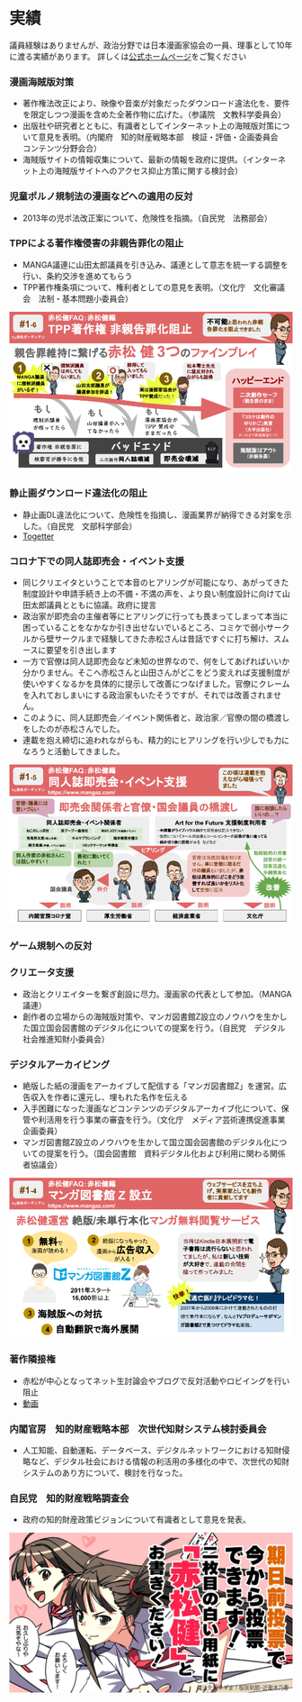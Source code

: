 # 実績

議員経験はありませんが、政治分野では日本漫画家協会の一員、理事として10年に渡る実績があります。
詳しくは[公式ホームページ](https://kenakamatsu.jp/more-support)をご覧ください

### 漫画海賊版対策
- 著作権法改正により、映像や音楽が対象だったダウンロード違法化を、要件を限定しつつ漫画を含めた全著作物に広げた。（参議院　文教科学委員会）
- 出版社や研究者とともに、有識者としてインターネット上の海賊版対策について意見を表明。（内閣府　知的財産戦略本部　検証・評価・企画委員会　コンテンツ分野会合）
- 海賊版サイトの情報収集について、最新の情報を政府に提供。（インターネット上の海賊版サイトへのアクセス抑止方策に関する検討会）

### 児童ポルノ規制法の漫画などへの適用の反対
- 2013年の児ポ法改正案について、危険性を指摘。（自民党　法務部会）

### TPPによる著作権侵害の非親告罪化の阻止
- MANGA議連に山田太郎議員を引き込み、議連として意志を統一する調整を行い、条約交渉を進めてもらう
- TPP著作権条項について、権利者としての意見を表明。（文化庁　文化審議会　法制・基本問題小委員会）

![TPP著作権非親告罪化 阻止](/assets/infographics/about_06.png)


### 静止画ダウンロード違法化の阻止
- 静止画DL違法化について、危険性を指摘し、漫画業界が納得できる対案を示した。（自民党　文部科学部会）
- [Togetter](https://togetter.com/li/1883338)

### コロナ下での同人誌即売会・イベント支援
- 同じクリエイタということで本音のヒアリングが可能になり、あがってきた制度設計や申請手続き上の不備・不満の声を、より良い制度設計に向けて山田太郎議員とともに協議。政府に提言
- 政治家が即売会の主催者等にヒアリングに行っても畏まってしまって本当に困っていることをなかなか引き出せないでいるところ、コミケで弱小サークルから壁サークルまで経験してきた赤松さんは昔話ですぐに打ち解け、スムースに要望を引き出します
- 一方で官僚は同人誌即売会など未知の世界なので、何をしてあげればいいか分かりません。そこへ赤松さんと山田さんがどこをどう変えれば支援制度が使いやすくなるかを具体的に提示して改善につなげました。官僚にクレームを入れておしまいにする政治家もいたそうですが、それでは改善されません。
- このように、同人誌即売会／イベント関係者と、政治家／官僚の間の橋渡しをしたのが赤松さんでした。
- 連載を抱え締切に追われながらも、精力的にヒアリングを行い少しでも力になろうと活動してきました。

![同人誌即売会・イベント支援](/assets/infographics/about_05.png)

### ゲーム規制への反対

### クリエータ支援
- 政治とクリエイターを繋ぎ創設に尽力。漫画家の代表として参加。（MANGA議連）
- 創作者の立場からの海賊版対策や、マンガ図書館Z設立のノウハウを生かした国立国会図書館のデジタル化についての提案を行う。（自民党　デジタル社会推進知財小委員会）

### デジタルアーカイビング
- 絶版した紙の漫画をアーカイブして配信する「マンガ図書館Z」を運営。広告収入を作者に還元し、埋もれた名作を伝える
- 入手困難になった漫画などコンテンツのデジタルアーカイブ化について、保管や利活用を行う事業の審査を行う。（文化庁　メディア芸術連携促進事業　企画委員）
- マンガ図書館Z設立のノウハウを生かして国立国会図書館のデジタル化についての提案を行う。（国会図書館　資料デジタル化および利用に関わる関係者協議会）

![マンガ図書館Z](/assets/infographics/about_04.png)

### 著作隣接権
- 赤松が中心となってネット生討論会やブログで反対活動やロビイングを行い阻止
- [動画](https://twitter.com/i/status/1539115595551350786)

### 内閣官房　知的財産戦略本部　次世代知財システム検討委員会
- 人工知能、自動運転、データベース、デジタルネットワークにおける知財侵略など、デジタル社会における情報の利活用の多様化の中で、次世代の知財システムのあり方について、検討を行なった。

### 自民党　知的財産戦略調査会
- 政府の知的財産政策ビジョンについて有識者として意見を発表。

<img src="/assets/images/FWjB3B3UYAAOUJZ.jpeg" width="800px">

